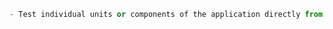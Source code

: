 ```python
- Test individual units or components of the application directly from the source code to ensure the function is working properly.
```





















